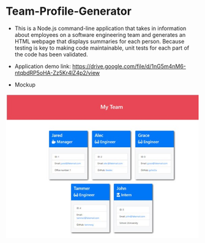 # Team-Profile-Generator

* This is a Node.js command-line application that takes in information about employees on a software engineering team and generates an HTML webpage that displays summaries for each person. Because testing is key to making code maintainable, unit tests for each part of the code has been validated.<br>

* Application demo link: 
https://drive.google.com/file/d/1nG5m4nM6-ntqbdRP5oHA-Zz5Kr4lZ4p2/view


* Mockup<br>

![myteam.](./assests/mockup.jpg)
